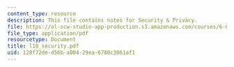 ```yaml
---
content_type: resource
description: This file contains notes for Security & Privacy.
file: https://ol-ocw-studio-app-production.s3.amazonaws.com/courses/6-883-pervasive-human-centric-computing-sma-5508-spring-2006/128f72ded56ba00429ea6780c3061af1_l18_security.pdf
file_type: application/pdf
resourcetype: Document
title: l18_security.pdf
uid: 128f72de-d56b-a004-29ea-6780c3061af1
---
```

